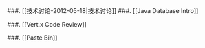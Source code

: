 ###. [[技术讨论-2012-05-18|技术讨论]]
###. [[Java Database Intro]]

###. [[Vert.x Code Review]]

###. [[Paste Bin]]